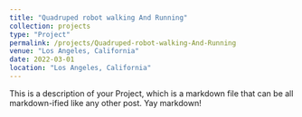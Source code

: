 ```yaml
---
title: "Quadruped robot walking And Running"
collection: projects
type: "Project"
permalink: /projects/Quadruped-robot-walking-And-Running
venue: "Los Angeles, California"
date: 2022-03-01
location: "Los Angeles, California"
---
```


This is a description of your Project, which is a markdown file that can be all markdown-ified like any other post. Yay markdown!
